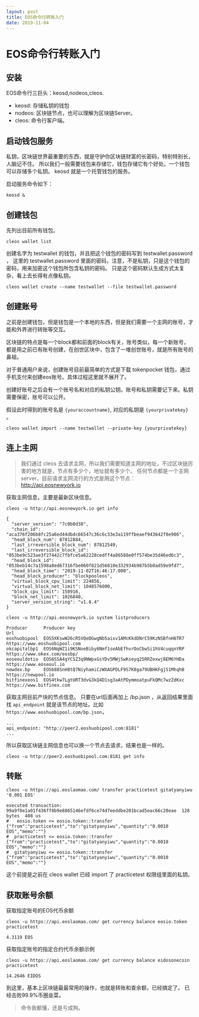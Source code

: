 ```yaml
---
layout: post
title: EOS命令行转账入门
date: 2019-11-04
---
```


# EOS命令行转账入门

## 安装

EOS命令行三巨头：keosd,nodeos,cleos.

- keosd: 存储私钥的钱包
- nodeos: 区块链节点，也可以理解为区块链Server。
- cleos: 命令行客户端。

## 启动钱包服务

私钥，区块链世界最重要的东西，就是守护你区块链财富的长密码，特别特别长，人脑记不住。
所以我们一般需要钱包来存储它，钱包存储它有个好处。一个钱包可以存储多个私钥。
keosd 就是一个托管钱包的服务。

启动服务命令如下：

```
keosd &
```

## 创建钱包


先列出目前所有钱包。

```
cleos wallet list
```

创建名字为 testwallet 的钱包，并且把这个钱包的密码写到 testwallet.password ，
这里的 testwallet.password 里面的密码，注意，不是私钥，只是这个钱包的密码，用来加密这个钱包所包含私钥的密码。
只是这个密码默认生成方式太复杂，看上去长得有点像私钥。

```
cleos wallet create --name testwallet --file testwallet.password
```

## 创建账号

之前是创建钱包，但是钱包是一个本地的东西，但是我们需要一个主网的账号，才能和外界进行转账等交互。

区块链的特点是每一个block都和前面的block有关，账号类似，每一个新账号，都是用之前已有账号创建，在创世区块中，包含了一堆创世账号，就是所有账号的鼻祖。

对于普通用户来说，创建账号目前最简单的方式是下载 tokenpocket 钱包，通过手机支付来创建eos账号。具体过程这里就不展开了。

创建好账号之后会有一个账号名和对应的私钥公钥。账号和私钥需要记下来。私钥需要保密，账号可以公开。

假设此时得到的账号名是 `{youraccountname}`, 对应的私钥是 `{yourprivatekey}` 。

```
cleos wallet import --name testwallet --private-key {yourprivatekey}
```

## 连上主网

> 我们通过 cleos 去请求主网，所以我们需要知道主网的地址，不过区块链厉害的地方就是，节点有多少个，地址就有多少个。
> 任何节点都是一个主网server，目前请求主网流行的方式是用这个节点：http://api.eosnewyork.io 

获取主网信息，主要是最新区块信息。

```
cleos -u http://api.eosnewyork.io get info

{
  "server_version": "7c0b0d38",
  "chain_id": "aca376f206b8fc25a6ed44dbdc66547c36c6c33e3a119ffbeaef943642f0e906",
  "head_block_num": 87812884,
  "last_irreversible_block_num": 87812549,
  "last_irreversible_block_id": "053be9c523ae3f27442c7fbfce5a62228cedff4a86588e0ff574be35d46ed6c3",
  "head_block_id": "053beb14c7a1598a8ed67316fbe060f821d56010e332934b987b5b0ad59e9fd7",
  "head_block_time": "2019-11-02T16:46:17.000",
  "head_block_producer": "blockpooleos",
  "virtual_block_cpu_limit": 224856,
  "virtual_block_net_limit": 1048576000,
  "block_cpu_limit": 158916,
  "block_net_limit": 1026840,
  "server_version_string": "v1.8.4"
}
```

```
cleos -u http://api.eosnewyork.io system listproducers

Producer      Producer key                                              Url
eoshuobipool  EOS5XKswW26cR5VQeDGwgNb5aixv1AMcKkdDNrC59KzNSBfnH6TR7     https://www.eoshuobipool.com
okcapitalbp1  EOS6NqWZ1i9KSNoeBiby6Nmf1seAbEfhvrDoCbwSi1hV4cuqqnYRP     https://www.okex.com/eosbp/
eoseouldotio  EOS6SSA4gYCSZ3q9NWpxGsYDv5MWjSwKseyq25RRZexwj8EM6YHDa     https://www.eoseoul.io
newdex.bp     EOS688SnH8tQ7NiyhamiCzWXAGPDLF9S7K8ga79UBHKFgjS1MhqhB     https://newpool.io
bitfinexeos1  EOS4tkw7LgtURT3dvG3kQ4D1sg3aAtPDymmoatpuFkQMc7wzZdKxc     https://www.bitfinex.com
```

获取主网目前产块的节点信息。
只要在url后面再加上 /bp.json ，从返回结果里面找 `api_endpoint` 就是该节点的地址。比如 `https://www.eoshuobipool.com/bp.json`，

```
...
api_endpoint: "http://peer2.eoshuobipool.com:8181"
...
```

所以获取区块链主网信息也可以换一个节点去请求，结果也是一样的。

```
cleos -u http://peer2.eoshuobipool.com:8181 get info
```

## 转账 

```
cleos -u https://api.eoslaomao.com/ transfer practicetest gitatyanyiwu '0.001 EOS'

executed transaction: 99a9f8e1a01f436ff0b9e8865146efdf6ce74d7eeddbe201bcad5eac66c20eae  128 bytes  408 us
#   eosio.token <= eosio.token::transfer        {"from":"practicetest","to":"gitatyanyiwu","quantity":"0.0010 EOS","memo":""}
#  practicetest <= eosio.token::transfer        {"from":"practicetest","to":"gitatyanyiwu","quantity":"0.0010 EOS","memo":""}
#  gitatyanyiwu <= eosio.token::transfer        {"from":"practicetest","to":"gitatyanyiwu","quantity":"0.0010 EOS","memo":""}
```

这个前提是之前在 cleos wallet 已经 import 了 practicetest 权限组里面的私钥。

## 获取账号余额

获取指定账号的EOS代币余额

```
cleos -u https://api.eoslaomao.com/ get currency balance eosio.token practicetest

4.3119 EOS
```

获取指定账号的指定合约代币余额示例

```
cleos -u https://api.eoslaomao.com/ get currency balance eidosonecoin practicetest

14.2646 EIDOS
```

到这里，基本上区块链最最常用的操作，也就是转账和查余额，已经搞定了。
已经击败99.9%币圈韭菜。

> 命令我都懂，还是亏成狗。
